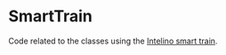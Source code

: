 # SmartTrain
Code related to the classes using the <a href='https://www.intelino.com'>Intelino smart train</a>.
